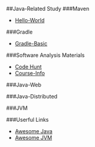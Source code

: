 ##Java-Related Study
###Maven
- [Hello-World](helloworld-maven)

###Gradle
- [Gradle-Basic](helloworld-gradle)

###Software Analysis Materials
- [Code Hunt](CodeHunt)
- [Course-Info](SoftwareAnalysis)

###Java-Web

###Java-Distributed

###JVM

###Userful Links
- [Awesome Java](https://github.com/akullpp/awesome-java)
- [Awesome JVM](https://github.com/deephacks/awesome-jvm)
